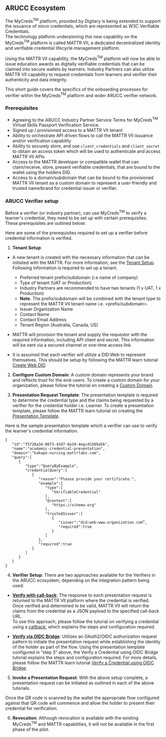 ## ARUCC Ecosystem 

The MyCreds<sup>TM</sup> platform, provided by Digitary is being extended to support the issuance of micro credentials, which are represented as W3C Verifiable Credentials.  
The technology platform underpinning this new capability on the MyCreds<sup>TM</sup> platform is called MATTR VII, a dedicated decentralized identity and verifiable credential lifecycle management platform.  

Using the MATTR VII capability, the MyCreds<sup>TM</sup> platform will now be able to issue education awards as digitally verifiable credentials that can be claimed into secure wallets by learners. 
Industry Partners can also utilize MATTR VII capability to request credentials from learners and verifier their authenticity and data integrity. 

This short guide covers the specifics of the onboarding processes for verifier within the MyCreds<sup>TM</sup> platform and wider ARUCC verifier network. 

### Prerequisites  

- Agreeing to the ARUCC Industry Partner Service Terms for MyCreds<sup>TM</sup> Virtual Skills Passport Verification Service. 
- Signed up / provisioned access to a MATTR VII tenant 
- Ability to orchestrate API driven flows to call the MATTR VII issuance and/or verification capability 
- Ability to securely store, and use ```client_credentials``` and ```client_secret``` to obtain an access token which will be used to authenticate and access MATTR VII APIs 
- Access to the MATTR developer or compatible wallet that can claim/receive, store, present verifiable credentials, that are bound to the wallet using the holders DID. 
- Access to a domain/subdomain that can be bound to the provisioned MATTR VII tenant as a custom domain to represent a user-friendly and trusted name/brand for credential issuer or verifier. 

### ARUCC Verifier setup

Before a verifier (or industry partner), can use MyCreds<sup>TM</sup> to verify a learner's credential, they need to be set up with certain prerequisites. These prerequisites are outlined below:

Here are some of the prerequisites required to set up a verifier before credential information is verified. 

1. __Tenant Setup__: 
- A new tenant is created with the necessary information that can be initiated with the MATTR. For more information, see the [Tenant Setup](https://learn.mattr.global/tutorials/essentials/tenant-setup).
Following information is required to set up a tenant. 

   - Preferred tenant prefix/subdomain (i.e name of company)
   - Type of tenant (UAT or Production) 
   - Industry Partners are recommended to have two tenants (1 x UAT, 1 x Production) 
   - __Note__. The prefix/subdomain will be combined with the tenant type to represent the MATTR VII tenant name i.e. <prefix/subdomain>.<tenant-type> 
   - Issuer Organization Name 
   - Contact Name 
   - Contact Email Address 
   - Tenant Region (Australia, Canada, US) 

- MATTR will provision the tenant and supply the requestor with the required information, including API client and secret. This information will be sent via a secured channel or one-time access link. 

- It is assumed that each verifier will utilize a DID:Web to represent themselves. This should be setup by following the MATTR learn tutorial [Create Web DID](https://learn.mattr.global/tutorials/dids/did-web).

2. __Configure Custom Domain__: A custom domain represents your brand and reflects trust for the end-users. To create a custom domain for your organization, please follow the tutorial on creating a [Custom Domain](https://learn.mattr.global/tutorials/essentials/custom-domain). 

3. __Presentation Request Template__: The presentation template is required to determine the credential type and the claims being requested by a verifier for the credential holder i.e. Learner. To create a presentation template, please follow the MATTR learn tutorial on creating the [Presentation Template](https://learn.mattr.global/tutorials/web-credentials/verify/presentation-template/overview).

Here is the sample presentation template which a verifier can use to verify the learner's credential information. 

```
{
   "id":"f5728a34-86f3-43d7-8a19-4egcd1589a56",
   "name":"academic-credential-presentation",
   "domain":"kakapo-nursing.mattrlabs.com",
   "query":[
      {
         "type":"QueryByExample",
         "credentialQuery":[
            {
               "reason":"Please provide your certificate.",
               "example":{
                  "type":[
                     "VerifiableCredential"
                  ],
                  "@context":[
                     "https://schema.org"
                  ],
                  "trustedIssuer":[
                     {
                        "issuer":"did:web:www.organization.com”,
                        "required":true
                     }
                  ]
               },
               "required":true
            }
         ]
      }
   ]
}
```

4. __Verifier Setup__: There are two approaches available for the Verifiers in the ARUCC ecosystem, depending on the integration pattern being used: 

- <u>**Verify with call-back**</u>: The response to each presentation request is returned to the MATTR VII platform where the credential is verified. Once verified and determined to be valid, MATTR VII will return the claims from the credential as a JSON payload to the specified call-back URL.  
To use this approach, please follow the tutorial on verifying a credential using a [callback](https://learn.mattr.global/tutorials/web-credentials/verify/callback/overview), which explains the steps and configuration required. 


- <u>**Verify via OIDC Bridge**</u>: Utilizes an OAuth2/OIDC authorization request pattern to initiate the presentation request while establishing the identity of the holder as part of the flow. 
Using the presentation template configured in “step 3” above, the Verify a Credential using OIDC Bridge tutorial explains the steps and configuration required. For more details, please follow the MATTR learn tutorial [Verify a Credential using OIDC Bridge](https://learn.mattr.global/tutorials/web-credentials/verify/oidc-bridge/overview).

5. __Invoke a Presentation Request__: 
With the above setup complete, a presentation request can be initiated as outlined in each of the above tutorials. 

Once the QR code is scanned by the wallet the appropriate flow configured against that QR code will commence and allow the holder to present their credential for verification. 

6. __Revocation__: 
Although revocation is available with the existing MyCreds<sup>TM</sup> and MATTR capabilities, it will not be available in the first phase of the pilot.